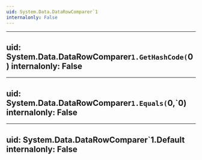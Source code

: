 ```yaml
---
uid: System.Data.DataRowComparer`1
internalonly: False
---
```


---
uid: System.Data.DataRowComparer`1.GetHashCode(`0)
internalonly: False
---

---
uid: System.Data.DataRowComparer`1.Equals(`0,`0)
internalonly: False
---

---
uid: System.Data.DataRowComparer`1.Default
internalonly: False
---
